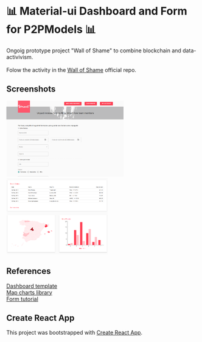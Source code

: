 # 📊 Material-ui Dashboard and Form for P2PModels 📊

Ongoig prototype project "Wall of Shame" to combine blockchain and data-activivism. \
\
Folow the activity in the [Wall of Shame](https://github.com/P2PModels/wallofshame-frontend) official repo.

## Screenshots

<img src="/figures/Form.png" height="200px" >

<img src="/figures/Dashboard.png" height="200px" >

## References

[Dashboard template](https://github.com/mui-org/material-ui/tree/master/docs/src/pages/getting-started/templates/dashboard) \
[Map charts library](https://www.react-simple-maps.io/) \
[Form tutorial](https://www.youtube.com/watch?v=-XKaSCU0ZLM)

## Create React App

This project was bootstrapped with [Create React App](https://github.com/facebook/create-react-app).



